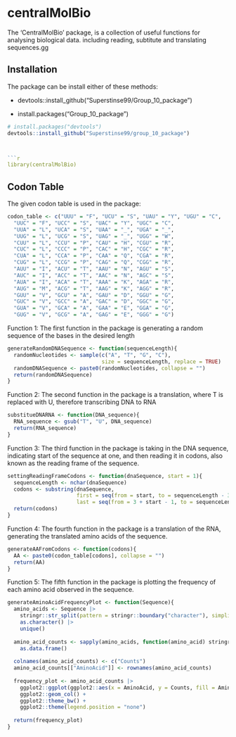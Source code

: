 
<!-- README.md is generated from README.Rmd. Please edit that file -->

# centralMolBio

<!-- badges: start -->
<!-- badges: end -->

The ‘CentralMolBio’ package, is a collection of useful functions for
analysing biological data. including reading, subtitute and translating
sequences.gg

## Installation

The package can be install either of these methods:

- devtools::install_github(“Superstinse99/Group_10_package”)

- install.packages(“Group_10_package”)

``` r
# install.packages("devtools")
devtools::install_github("Superstinse99/group_10_package")



```r
library(centralMolBio)
```

## Codon Table

The given codon table is used in the package:

``` r
codon_table <- c("UUU" = "F", "UCU" = "S", "UAU" = "Y", "UGU" = "C",
  "UUC" = "F", "UCC" = "S", "UAC" = "Y", "UGC" = "C",
  "UUA" = "L", "UCA" = "S", "UAA" = "_", "UGA" = "_",
  "UUG" = "L", "UCG" = "S", "UAG" = "_", "UGG" = "W",
  "CUU" = "L", "CCU" = "P", "CAU" = "H", "CGU" = "R",
  "CUC" = "L", "CCC" = "P", "CAC" = "H", "CGC" = "R",
  "CUA" = "L", "CCA" = "P", "CAA" = "Q", "CGA" = "R",
  "CUG" = "L", "CCG" = "P", "CAG" = "Q", "CGG" = "R",
  "AUU" = "I", "ACU" = "T", "AAU" = "N", "AGU" = "S",
  "AUC" = "I", "ACC" = "T", "AAC" = "N", "AGC" = "S",
  "AUA" = "I", "ACA" = "T", "AAA" = "K", "AGA" = "R",
  "AUG" = "M", "ACG" = "T", "AAG" = "K", "AGG" = "R",
  "GUU" = "V", "GCU" = "A", "GAU" = "D", "GGU" = "G",
  "GUC" = "V", "GCC" = "A", "GAC" = "D", "GGC" = "G",
  "GUA" = "V", "GCA" = "A", "GAA" = "E", "GGA" = "G",
  "GUG" = "V", "GCG" = "A", "GAG" = "E", "GGG" = "G")
```

Function 1: The first function in the package is generating a random
sequence of the bases in the desired length

``` r
generateRandomDNASequence <- function(sequenceLength){
  randomNucleotides <- sample(c("A", "T", "G", "C"), 
                              size = sequenceLength, replace = TRUE)
  randomDNASequence <- paste0(randomNucleotides, collapse = "")
  return(randomDNASequence)
}
```

Function 2: The second function in the package is a translation, where T
is replaced with U, therefore transcribing DNA to RNA

``` r
substitueDNARNA <- function(DNA_sequence){
  RNA_sequence <- gsub("T", "U", DNA_sequence)
  return(RNA_sequence)
}
```

Function 3: The third function in the package is taking in the DNA
sequence, indicating start of the sequence at one, and then reading it
in codons, also known as the reading frame of the sequence.

``` r
settingReadingFrameCodons <- function(dnaSequence, start = 1){
  sequenceLength <- nchar(dnaSequence)
  codons <- substring(dnaSequence,
                      first = seq(from = start, to = sequenceLength - 3 + 1, by = 3),
                      last = seq(from = 3 + start - 1, to = sequenceLength, by = 3))
  return(codons)
}
```

Function 4: The fourth function in the package is a translation of the
RNA, generating the translated amino acids of the sequence.

``` r
generateAAFromCodons <- function(codons){
  AA <- paste0(codon_table[codons], collapse = "")
  return(AA)
}
```

Function 5: The fifth function in the package is plotting the frequency
of each amino acid observed in the sequence.

``` r
generateAminoAcidFrequencyPlot <- function(Sequence){
  amino_acids <- Sequence |>
    stringr::str_split(pattern = stringr::boundary("character"), simplify = TRUE) |>
    as.character() |>
    unique()
  
  amino_acid_counts <- sapply(amino_acids, function(amino_acid) stringr::str_count(string = Sequence, pattern = amino_acid)) |>
    as.data.frame()
  
  colnames(amino_acid_counts) <- c("Counts")
  amino_acid_counts[["AminoAcid"]] <- rownames(amino_acid_counts)
  
  frequency_plot <- amino_acid_counts |>
    ggplot2::ggplot(ggplot2::aes(x = AminoAcid, y = Counts, fill = AminoAcid)) +
    ggplot2::geom_col() +
    ggplot2::theme_bw() +
    ggplot2::theme(legend.position = "none")
  
  return(frequency_plot)
}
```
